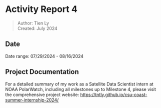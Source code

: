 # Activity Report 4

> Author: Tien Ly  
> Created: July 2024

## Date
Date range: 07/29/2024 - 08/16/2024

## Project Documentation
For a detailed summary of my work as a Satellite Data Scientist intern at NOAA PolarWatch, including all milestones up to Milestone 4, please visit the comprehensive project website: https://tntly.github.io/csu-coast-summer-internship-2024/